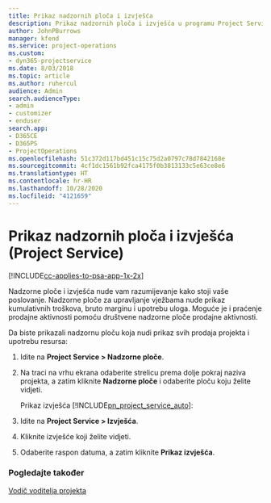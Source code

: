 ```yaml
---
title: Prikaz nadzornih ploča i izvješća
description: Prikaz nadzornih ploča i izvješća u programu Project Service
author: JohnPBurrows
manager: kfend
ms.service: project-operations
ms.custom:
- dyn365-projectservice
ms.date: 8/03/2018
ms.topic: article
ms.author: ruhercul
audience: Admin
search.audienceType:
- admin
- customizer
- enduser
search.app:
- D365CE
- D365PS
- ProjectOperations
ms.openlocfilehash: 51c372d117bd451c15c75d2a0797c78d7842168e
ms.sourcegitcommit: 4cf1dc1561b92fca4175f0b3813133c5e63ce8e6
ms.translationtype: HT
ms.contentlocale: hr-HR
ms.lasthandoff: 10/28/2020
ms.locfileid: "4121659"
---
```

# <a name="view-dashboards-and-reports-project-service"></a>Prikaz nadzornih ploča i izvješća (Project Service)

[!INCLUDE[cc-applies-to-psa-app-1x-2x](../includes/cc-applies-to-psa-app-1x-2x.md)]

Nadzorne ploče i izvješća nude vam razumijevanje kako stoji vaše poslovanje. Nadzorne ploče za upravljanje vježbama nude prikaz kumulativnih troškova, bruto marginu i upotrebu uloga. Moguće je i praćenje prodajne aktivnosti pomoću društvene nadzorne ploče prodajne aktivnosti.  
  
 Da biste prikazali nadzornu ploču koja nudi prikaz svih prodaja projekta i upotrebu resursa:  
  
1. Idite na **Project Service > Nadzorne ploče**.  
  
2. Na traci na vrhu ekrana odaberite strelicu prema dolje pokraj naziva projekta, a zatim kliknite **Nadzorne ploče** i odaberite ploču koju želite vidjeti.  
  
   Prikaz izvješća [!INCLUDE[pn_project_service_auto](../includes/pn-project-service-auto.md)]:  
  
3. Idite na **Project Service > Izvješća**.  
  
4. Kliknite izvješće koji želite vidjeti.  
  
5. Odaberite raspon datuma, a zatim kliknite **Prikaz izvješća**.  
  
### <a name="see-also"></a>Pogledajte također  
 [Vodič voditelja projekta](../psa/project-manager-guide.md)
